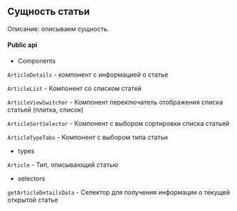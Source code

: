 ## Сущность статьи

Описание:
описываем сущность.

#### Public api

- Components

`ArticleDetails` - компонент с информацией о статье

`ArticleList` - Компонент со списком статей

`ArticleViewSwitcher` - Компонент переключатель отображения списка статьей (плитка, список)

`ArticleSortSelector` - Компонент с выбором сортировки списка статьей

`ArticleTypeTabs` - Компонент с выбором типа статьи

- types

`Article` - Тип, описывающий статью

- selectors

`getArticleDetailsData` - Селектор для получения информации о текущей открытой статье
